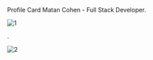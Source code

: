 Profile Card Matan Cohen - Full Stack Developer.

![1](https://github.com/MatanCohen9895/profile-card/assets/108890711/1b63c5b9-9e89-4ba4-9480-a66cd5889626)


.

![2](https://github.com/MatanCohen9895/profile-card/assets/108890711/dc5c16b6-76e9-4b83-9ece-58a920d5882b)
